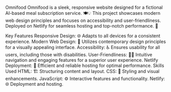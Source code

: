 Omnifood
Omnifood is a sleek, responsive website designed for a fictional AI-based meal subscription service. 🍽️💡 This project showcases modern web design principles and focuses on accessibility and user-friendliness. Deployed on Netlify for seamless hosting and top-notch performance. 🚀

Key Features
Responsive Design: 🌐 Adapts to all devices for a consistent experience.
Modern Web Design: 🎨 Utilizes contemporary design principles for a visually appealing interface.
Accessibility: ♿ Ensures usability for all users, including those with disabilities.
User-Friendliness: 🧑‍💻 Intuitive navigation and engaging features for a superior user experience.
Netlify Deployment: 🌟 Efficient and reliable hosting for optimal performance.
Skills Used
HTML: 🏗️ Structuring content and layout.
CSS: 🎨 Styling and visual enhancements.
JavaScript: ⚙️ Interactive features and functionality.
Netlify: 🌐 Deployment and hosting.
